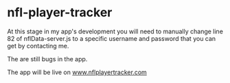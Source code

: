 # nfl-player-tracker

At this stage in my app's development you will need to manually change line 82 of nflData-server.js to a specific username and password that you can get by contacting me.

The are still bugs in the app.

The app will be live on www.nflplayertracker.com
